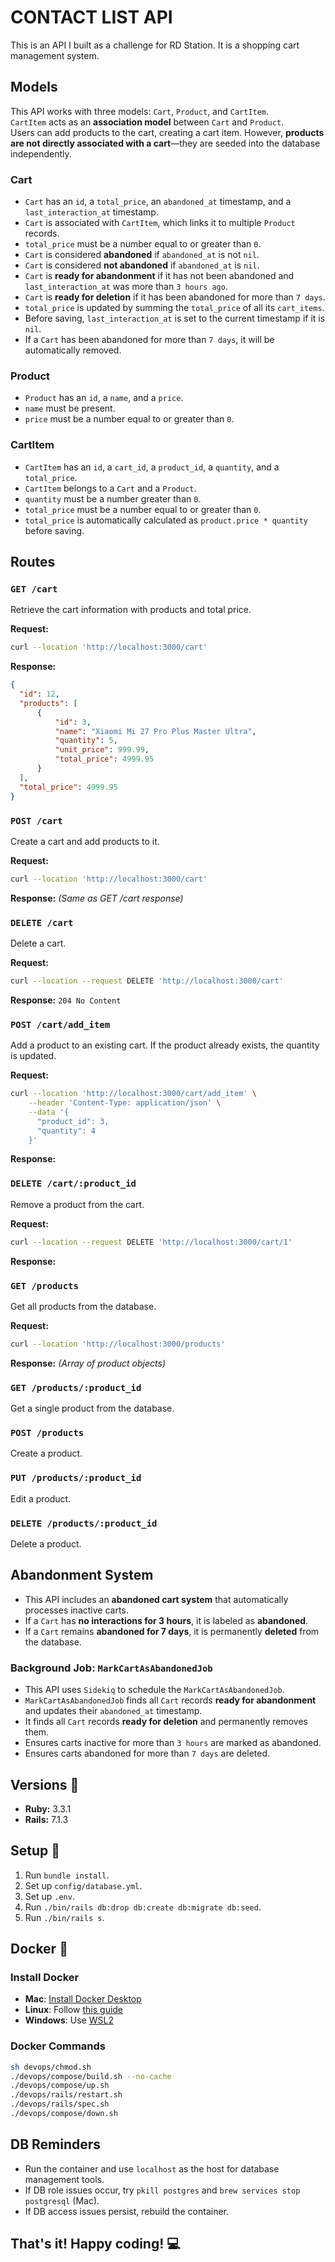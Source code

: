 
# CONTACT LIST API

This is an API I built as a challenge for RD Station. It is a shopping cart management system.

## Models

This API works with three models: ```Cart```, ```Product```, and ```CartItem```.  
```CartItem``` acts as an **association model** between ```Cart``` and ```Product```.  
Users can add products to the cart, creating a cart item. However, **products are not directly associated with a cart**—they are seeded into the database independently.

### Cart

- ```Cart``` has an ```id```, a ```total_price```, an ```abandoned_at``` timestamp, and a ```last_interaction_at``` timestamp.
- ```Cart``` is associated with ```CartItem```, which links it to multiple ```Product``` records.
- ```total_price``` must be a number equal to or greater than ```0```.
- ```Cart``` is considered **abandoned** if ```abandoned_at``` is not ```nil```.
- ```Cart``` is considered **not abandoned** if ```abandoned_at``` is ```nil```.
- ```Cart``` is **ready for abandonment** if it has not been abandoned and ```last_interaction_at``` was more than ```3 hours ago```.
- ```Cart``` is **ready for deletion** if it has been abandoned for more than ```7 days```.
- ```total_price``` is updated by summing the ```total_price``` of all its ```cart_items```.
- Before saving, ```last_interaction_at``` is set to the current timestamp if it is ```nil```.
- If a ```Cart``` has been abandoned for more than ```7 days```, it will be automatically removed.

### Product

- ```Product``` has an ```id```, a ```name```, and a ```price```.
- ```name``` must be present.
- ```price``` must be a number equal to or greater than ```0```.

### CartItem

- ```CartItem``` has an ```id```, a ```cart_id```, a ```product_id```, a ```quantity```, and a ```total_price```.
- ```CartItem``` belongs to a ```Cart``` and a ```Product```.
- ```quantity``` must be a number greater than ```0```.
- ```total_price``` must be a number equal to or greater than ```0```.
- ```total_price``` is automatically calculated as ```product.price * quantity``` before saving.

## Routes

### ```GET /cart```

Retrieve the cart information with products and total price.

**Request:**
```bash
curl --location 'http://localhost:3000/cart'
```

**Response:**
```json
{
  "id": 12,
  "products": [
      {
          "id": 3,
          "name": "Xiaomi Mi 27 Pro Plus Master Ultra",
          "quantity": 5,
          "unit_price": 999.99,
          "total_price": 4999.95
      }
  ],
  "total_price": 4999.95
}
```

### ```POST /cart```

Create a cart and add products to it.

**Request:**
```bash
curl --location 'http://localhost:3000/cart'
```

**Response:** *(Same as GET /cart response)*

### ```DELETE /cart```

Delete a cart.

**Request:**
```bash
curl --location --request DELETE 'http://localhost:3000/cart'
```

**Response:**
```204 No Content```

### ```POST /cart/add_item```

Add a product to an existing cart. If the product already exists, the quantity is updated.

**Request:**
```bash
curl --location 'http://localhost:3000/cart/add_item' \
    --header 'Content-Type: application/json' \
    --data '{
      "product_id": 3,
      "quantity": 4
    }'
```

**Response:**

### ```DELETE /cart/:product_id```

Remove a product from the cart.

**Request:**
```bash
curl --location --request DELETE 'http://localhost:3000/cart/1'
```

**Response:**

### ```GET /products```

Get all products from the database.

**Request:**
```bash
curl --location 'http://localhost:3000/products'
```

**Response:** *(Array of product objects)*

### ```GET /products/:product_id```

Get a single product from the database.

### ```POST /products```

Create a product.

### ```PUT /products/:product_id```

Edit a product.

### ```DELETE /products/:product_id```

Delete a product.

## Abandonment System

- This API includes an **abandoned cart system** that automatically processes inactive carts.
- If a ```Cart``` has **no interactions for 3 hours**, it is labeled as **abandoned**.
- If a ```Cart``` remains **abandoned for 7 days**, it is permanently **deleted** from the database.

### **Background Job: `MarkCartAsAbandonedJob`**
- This API uses ```Sidekiq``` to schedule the ```MarkCartAsAbandonedJob```.
- ```MarkCartAsAbandonedJob``` finds all ```Cart``` records **ready for abandonment** and updates their ```abandoned_at``` timestamp.
- It finds all ```Cart``` records **ready for deletion** and permanently removes them.
- Ensures carts inactive for more than ```3 hours``` are marked as abandoned.
- Ensures carts abandoned for more than ```7 days``` are deleted.

## Versions :gem:
* **Ruby:** 3.3.1
* **Rails:** 7.1.3

## Setup :monorail:
1. Run `bundle install`.
2. Set up `config/database.yml`.
3. Set up `.env`.
4. Run `./bin/rails db:drop db:create db:migrate db:seed`.
5. Run `./bin/rails s`.

## Docker :whale:

### **Install Docker**
- **Mac**: [Install Docker Desktop](https://docs.docker.com/desktop/install/mac-install)
- **Linux**: Follow [this guide](https://docs.docker.com/engine/install/ubuntu/)
- **Windows**: Use [WSL2](https://docs.docker.com/docker-for-windows/wsl/)

### **Docker Commands**
```bash
sh devops/chmod.sh
./devops/compose/build.sh --no-cache
./devops/compose/up.sh
./devops/rails/restart.sh
./devops/rails/spec.sh
./devops/compose/down.sh
```

## DB Reminders
- Run the container and use `localhost` as the host for database management tools.
- If DB role issues occur, try `pkill postgres` and `brew services stop postgresql` (Mac).
- If DB access issues persist, rebuild the container.

## That's it! Happy coding! :computer:

